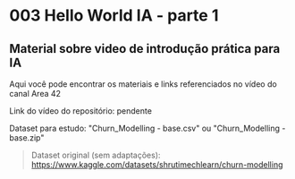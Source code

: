 # 003 Hello World IA - parte 1
## Material sobre video de introdução prática para IA

Aqui você pode encontrar os materiais e links referenciados no vídeo do canal Area 42

Link do vídeo do repositório: pendente

Dataset para estudo: "Churn_Modelling - base.csv" ou "Churn_Modelling - base.zip"

> Dataset original (sem adaptações): https://www.kaggle.com/datasets/shrutimechlearn/churn-modelling 



